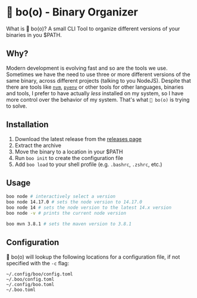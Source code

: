 # 👻 bo(o) - Binary Organizer

What is 👻 bo(o)? A small CLI Tool to organize different versions of your binaries in you $PATH.

## Why?

Modern development is evolving fast and so are the tools we use. Sometimes we have the need to use three or more different versions of the same binary, across different projects (talking to you NodeJS). Despite that there are tools like [`nvm`](https://github.com/nvm-sh/nvm), [`pyenv`](https://github.com/pyenv/pyenv) or other tools for other languages, binaries and tools, I prefer to have actually *less* installed on my system, so I have more control over the behavior of my system. That's what `👻 bo(o)` is trying to solve.

## Installation

1) Download the latest release from the [releases page](...)
2) Extract the archive
3) Move the binary to a location in your $PATH
4) Run `boo init` to create the configuration file
5) Add `boo load` to your shell profile (e.g. `.bashrc`, `.zshrc`, etc.)

## Usage

```bash
boo node # interactively select a version
boo node 14.17.0 # sets the node version to 14.17.0
boo node 14 # sets the node version to the latest 14.x version
boo node -v # prints the current node version

boo mvn 3.8.1 # sets the maven version to 3.8.1
```

## Configuration

👻 bo(o) will lookup the following locations for a configuration file, if not specified with the `-c` flag:

```
~/.config/boo/config.toml
~/.boo/config.toml
~/.config/boo.toml
~/.boo.toml
```

